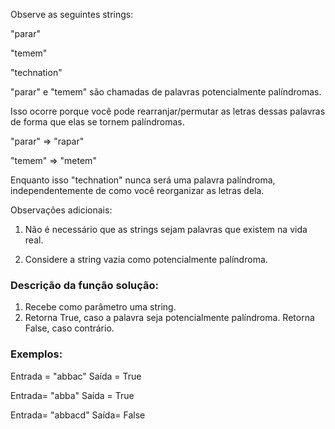 Observe as seguintes strings:

"parar"

"temem"

"technation"

"parar" e "temem" são chamadas de palavras potencialmente palíndromas.

Isso ocorre porque você pode rearranjar/permutar as letras dessas palavras de forma que elas se tornem palíndromas.

"parar" => "rapar"

"temem" => "metem"

Enquanto isso "technation" nunca será uma palavra palíndroma, independentemente de como você reorganizar as letras dela.

Observações adicionais:

1) Não é necessário que as strings sejam palavras que existem na vida real.

2) Considere a string vazia como potencialmente palíndroma.

### Descrição da função solução:

1) Recebe como parâmetro uma string.
2) Retorna True, caso a palavra seja potencialmente palíndroma. Retorna False, caso contrário.

### Exemplos:

Entrada = "abbac"
Saída = True

Entrada= "abba"
Saída = True

Entrada= "abbacd"
Saída= False